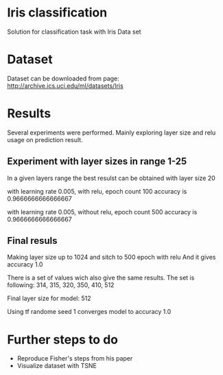 # Iris classification
Solution for classification task with Iris Data set

# Dataset
Dataset can be downloaded from page: http://archive.ics.uci.edu/ml/datasets/Iris

# Results
Several experiments were performed. Mainly exploring layer size and relu usage on prediction result.

## Experiment with layer sizes in range 1-25
In a given layers range the best resulst can be obtained with layer size 20

with learning rate 0.005, with relu, epoch count 100
accuracy is 0.9666666666666667

with learning rate 0.005, without relu, epoch count 500
accuracy is 0.9666666666666667

## Final resuls
Making layer size up to 1024 and sitch to 500 epoch with relu
And it gives accuracy 1.0

There is a set of values wich also give the same results. The set is following:
314, 315, 320, 350, 410, 512

Final layer size for model: 512

Using tf randome seed 1 converges model to accuracy 1.0

# Further steps to do
* Reproduce Fisher's steps from his paper
* Visualize dataset with TSNE

